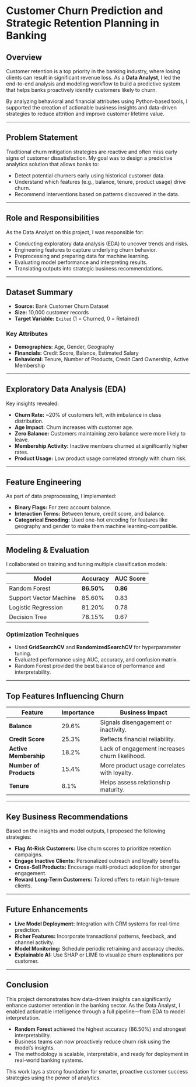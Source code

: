 # **Customer Churn Prediction and Strategic Retention Planning in Banking**

## **Overview**

Customer retention is a top priority in the banking industry, where losing clients can result in significant revenue loss. As a **Data Analyst**, I led the end-to-end analysis and modeling workflow to build a predictive system that helps banks proactively identify customers likely to churn.

By analyzing behavioral and financial attributes using Python-based tools, I supported the creation of actionable business insights and data-driven strategies to reduce attrition and improve customer lifetime value.

---

## **Problem Statement**

Traditional churn mitigation strategies are reactive and often miss early signs of customer dissatisfaction. My goal was to design a predictive analytics solution that allows banks to:

* Detect potential churners early using historical customer data.
* Understand which features (e.g., balance, tenure, product usage) drive churn.
* Recommend interventions based on patterns discovered in the data.

---

## **Role and Responsibilities**

As the Data Analyst on this project, I was responsible for:

* Conducting exploratory data analysis (EDA) to uncover trends and risks.
* Engineering features to capture underlying churn behavior.
* Preprocessing and preparing data for machine learning.
* Evaluating model performance and interpreting results.
* Translating outputs into strategic business recommendations.

---

## **Dataset Summary**

* **Source:** Bank Customer Churn Dataset
* **Size:** 10,000 customer records
* **Target Variable:** `Exited` (1 = Churned, 0 = Retained)

### **Key Attributes**

* **Demographics:** Age, Gender, Geography
* **Financials:** Credit Score, Balance, Estimated Salary
* **Behavioral:** Tenure, Number of Products, Credit Card Ownership, Active Membership

---

## **Exploratory Data Analysis (EDA)**

Key insights revealed:

* **Churn Rate:** \~20% of customers left, with imbalance in class distribution.
* **Age Impact:** Churn increases with customer age.
* **Zero Balance:** Customers maintaining zero balance were more likely to leave.
* **Membership Activity:** Inactive members churned at significantly higher rates.
* **Product Usage:** Low product usage correlated strongly with churn risk.

---

## **Feature Engineering**

As part of data preprocessing, I implemented:

* **Binary Flags:** For zero account balance.
* **Interaction Terms:** Between tenure, credit score, and balance.
* **Categorical Encoding:** Used one-hot encoding for features like geography and gender to make them machine learning-compatible.

---

## **Modeling & Evaluation**

I collaborated on training and tuning multiple classification models:

| **Model**              | **Accuracy** | **AUC Score** |
| ---------------------- | ------------ | ------------- |
| Random Forest          | **86.50%**   | **0.86**      |
| Support Vector Machine | 85.60%       | 0.83          |
| Logistic Regression    | 81.20%       | 0.78          |
| Decision Tree          | 78.15%       | 0.67          |

### **Optimization Techniques**

* Used **GridSearchCV** and **RandomizedSearchCV** for hyperparameter tuning.
* Evaluated performance using AUC, accuracy, and confusion matrix.
* Random Forest provided the best balance of performance and interpretability.

---

## **Top Features Influencing Churn**

| **Feature**            | **Importance** | **Business Impact**                            |
| ---------------------- | -------------- | ---------------------------------------------- |
| **Balance**            | 29.6%          | Signals disengagement or inactivity.           |
| **Credit Score**       | 25.3%          | Reflects financial reliability.                |
| **Active Membership**  | 18.2%          | Lack of engagement increases churn likelihood. |
| **Number of Products** | 15.4%          | More product usage correlates with loyalty.    |
| **Tenure**             | 8.1%           | Helps assess relationship maturity.            |

---

## **Key Business Recommendations**

Based on the insights and model outputs, I proposed the following strategies:

* **Flag At-Risk Customers:** Use churn scores to prioritize retention campaigns.
* **Engage Inactive Clients:** Personalized outreach and loyalty benefits.
* **Cross-Sell Products:** Encourage multi-product adoption for stronger engagement.
* **Reward Long-Term Customers:** Tailored offers to retain high-tenure clients.

---

## **Future Enhancements**

* **Live Model Deployment:** Integration with CRM systems for real-time prediction.
* **Richer Features:** Incorporate transactional patterns, feedback, and channel activity.
* **Model Monitoring:** Schedule periodic retraining and accuracy checks.
* **Explainable AI:** Use SHAP or LIME to visualize churn explanations per customer.

---

## **Conclusion**

This project demonstrates how data-driven insights can significantly enhance customer retention in the banking sector. As the Data Analyst, I enabled actionable intelligence through a full pipeline—from EDA to model interpretation.

* **Random Forest** achieved the highest accuracy (86.50%) and strongest interpretability.
* Business teams can now proactively reduce churn risk using the model’s insights.
* The methodology is scalable, interpretable, and ready for deployment in real-world banking systems.

This work lays a strong foundation for smarter, proactive customer success strategies using the power of analytics.
